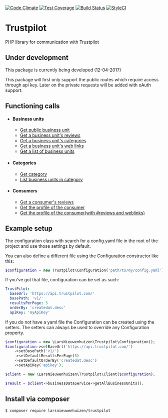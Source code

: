 [![Code Climate](https://codeclimate.com/github/LarsNieuwenhuizen/Trustpilot/badges/gpa.svg)](https://codeclimate.com/github/LarsNieuwenhuizen/Trustpilot)
[![Test Coverage](https://codeclimate.com/github/LarsNieuwenhuizen/Trustpilot/badges/coverage.svg)](https://codeclimate.com/github/LarsNieuwenhuizen/Trustpilot/coverage)
[![Build Status](https://travis-ci.org/LarsNieuwenhuizen/Trustpilot.svg?branch=master)](https://travis-ci.org/LarsNieuwenhuizen/Trustpilot)
[![StyleCI](https://styleci.io/repos/87822841/shield?branch=master)](https://styleci.io/repos/87822841)

# Trustpilot
PHP library for communication with Trustpilot 

## Under development

This package is currently being developed (12-04-2017)

This package will first only support the public routes which require access through api key.
Later on the private requests will be added with oAuth support.

## Functioning calls

- #### Business units
  - [Get public business unit](#https://developers.trustpilot.com/business-unit-api#get-public-business-unit)
  - [Get a business unit's reviews](#https://developers.trustpilot.com/business-unit-api#get-a-business-unit's-reviews)
  - [Get a business unit's categories](#https://developers.trustpilot.com/business-unit-api#list-categories-for-business-unit)
  - [Get a business unit's web links](#https://developers.trustpilot.com/business-unit-api#get-a-business-unit's-web-links)
  - [Get a list of business units](#https://developers.trustpilot.com/business-unit-api#get-a-list-of-business-units)

- #### Categories
  - [Get category](#https://developers.trustpilot.com/categories-api#get-category)
  - [List business units in category](#https://developers.trustpilot.com/categories-api#list-business-units-in-category)

- #### Consumers
  - [Get a consumer's reviews](#https://developers.trustpilot.com/consumer-api#get-a-consumer's-reviews)
  - [Get the profile of the consumer](#https://developers.trustpilot.com/consumer-api#get-the-profile-of-the-consumer)
  - [Get the profile of the consumer(with #reviews and weblinks)](#https://developers.trustpilot.com/consumer-api#get-the-profile-of-the-consumer(with-#reviews-and-weblinks))


## Example setup

The configuration class with search for a config.yaml file in the root of the project and use those settings by default.

You can also define a different file using the Configuration constructor like this:

```php
$configuration = new Trustpilot\Configuration('path/to/my/config.yaml');
```

If you've got that file, configuration can be set as such:

```yaml
TrustPilot:
  baseUrl: 'https://api.trustpilot.com/'
  basePath: 'v1/'
  resultsPerPage: 5
  orderBy: 'createdat.desc'
  apiKey: 'myApiKey'
```

If you do not have a yaml file the Configuration can be created using the setters.
The setters can always be used to override any Configuration property.

```php
$configuration = new \LarsNieuwenhuizen\Trustpilot\Configuration();
$configuration->setBaseUrl('https://api.trustpilot.com/')
    ->setBasePath('v1/')
    ->setDefaultResultsPerPage(5)
    ->setDefaultOrderBy('createdat.desc')
    ->setApiKey('apikey');

$client = new \LarsNieuwenhuizen\Trustpilot\Client($configuration);

$result = $client->businessDataService->getAllBusinessUnits();
```

## Install via composer
```bash
$ composer require larsnieuwenhuizen/trustpilot
```
